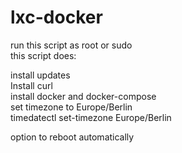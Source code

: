 # lxc-docker

run this script as root or sudo  
this script does:  
  
install updates  
Install curl  
install docker and docker-compose  
set timezone to Europe/Berlin  
timedatectl set-timezone Europe/Berlin  
  
option to reboot automatically  


